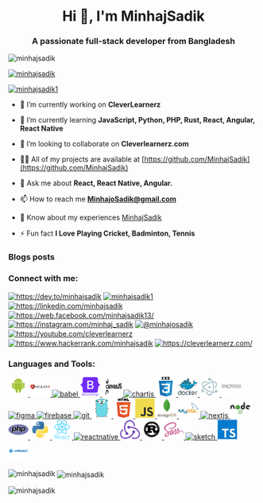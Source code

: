 <h1 align="center">Hi 👋, I'm MinhajSadik</h1>
<h3 align="center">A passionate full-stack developer from Bangladesh</h3>

<p align="left"> <img src="https://komarev.com/ghpvc/?username=minhajsadik&label=Profile%20views&color=0e75b6&style=flat" alt="minhajsadik" /> </p>

<p align="left"> <a href="https://github.com/ryo-ma/github-profile-trophy"><img src="https://github-profile-trophy.vercel.app/?username=minhajsadik" alt="minhajsadik" /></a> </p>

<p align="left"> <a href="https://twitter.com/minhajsadik1" target="blank"><img src="https://img.shields.io/twitter/follow/minhajsadik1?logo=twitter&style=for-the-badge" alt="minhajsadik1" /></a> </p>

- 🔭 I’m currently working on **CleverLearnerz**

- 🌱 I’m currently learning **JavaScript, Python, PHP, Rust, React, Angular, React Native**

- 👯 I’m looking to collaborate on **Cleverlearnerz.com**

- 👨‍💻 All of my projects are available at [https://github.com/MinhajSadik](https://github.com/MinhajSadik)

- 💬 Ask me about **React, React Native, Angular.**

- 📫 How to reach me **MinhajoSadik@gmail.com**

- 📄 Know about my experiences [MinhajSadik](MinhajSadik)

- ⚡ Fun fact **I Love Playing Cricket, Badminton, Tennis**

### Blogs posts
<!-- BLOG-POST-LIST:START -->
<!-- BLOG-POST-LIST:END -->

<h3 align="left">Connect with me:</h3>
<p align="left">
<a href="https://dev.to/https://dev.to/minhajsadik" target="blank"><img align="center" src="https://cdn.jsdelivr.net/npm/simple-icons@3.0.1/icons/dev-dot-to.svg" alt="https://dev.to/minhajsadik" height="30" width="40" /></a>
<a href="https://twitter.com/minhajsadik1" target="blank"><img align="center" src="https://cdn.jsdelivr.net/npm/simple-icons@3.0.1/icons/twitter.svg" alt="minhajsadik1" height="30" width="40" /></a>
<a href="https://linkedin.com/in/https://linkedin.com/minhajsadik" target="blank"><img align="center" src="https://cdn.jsdelivr.net/npm/simple-icons@3.0.1/icons/linkedin.svg" alt="https://linkedin.com/minhajsadik" height="30" width="40" /></a>
<a href="https://fb.com/https://web.facebook.com/minhajsadik13/" target="blank"><img align="center" src="https://cdn.jsdelivr.net/npm/simple-icons@3.0.1/icons/facebook.svg" alt="https://web.facebook.com/minhajsadik13/" height="30" width="40" /></a>
<a href="https://instagram.com/https://instagram.com/minhaj_sadik" target="blank"><img align="center" src="https://cdn.jsdelivr.net/npm/simple-icons@3.0.1/icons/instagram.svg" alt="https://instagram.com/minhaj_sadik" height="30" width="40" /></a>
<a href="https://medium.com/@minhajosadik" target="blank"><img align="center" src="https://cdn.jsdelivr.net/npm/simple-icons@3.0.1/icons/medium.svg" alt="@minhajosadik" height="30" width="40" /></a>
<a href="https://www.youtube.com/c/https://youtube.com/cleverlearnerz" target="blank"><img align="center" src="https://cdn.jsdelivr.net/npm/simple-icons@3.0.1/icons/youtube.svg" alt="https://youtube.com/cleverlearnerz" height="30" width="40" /></a>
<a href="https://www.hackerearth.com/https://www.hackerrank.com/minhajsadik" target="blank"><img align="center" src="https://cdn.jsdelivr.net/npm/simple-icons@3.0.1/icons/hackerearth.svg" alt="https://www.hackerrank.com/minhajsadik" height="30" width="40" /></a>
<a href="/https://cleverlearnerz.com/" target="blank"><img align="center" src="https://cdn.jsdelivr.net/npm/simple-icons@3.0.1/icons/rss.svg" alt="https://cleverlearnerz.com/" height="30" width="40" /></a>
</p>

<h3 align="left">Languages and Tools:</h3>
<p align="left"> <a href="https://developer.android.com" target="_blank"> <img src="https://raw.githubusercontent.com/devicons/devicon/master/icons/android/android-original-wordmark.svg" alt="android" width="40" height="40"/> </a> <a href="https://angular.io" target="_blank"> <img src="https://raw.githubusercontent.com/devicons/devicon/master/icons/angularjs/angularjs-original-wordmark.svg" alt="angularjs" width="40" height="40"/> </a> <a href="https://babeljs.io/" target="_blank"> <img src="https://www.vectorlogo.zone/logos/babeljs/babeljs-icon.svg" alt="babel" width="40" height="40"/> </a> <a href="https://getbootstrap.com" target="_blank"> <img src="https://raw.githubusercontent.com/devicons/devicon/master/icons/bootstrap/bootstrap-plain-wordmark.svg" alt="bootstrap" width="40" height="40"/> </a> <a href="https://canvasjs.com" target="_blank"> <img src="https://raw.githubusercontent.com/Hardik0307/Hardik0307/master/assets/canvasjs-charts.svg" alt="canvasjs" width="40" height="40"/> </a> <a href="https://www.chartjs.org" target="_blank"> <img src="https://www.chartjs.org/media/logo-title.svg" alt="chartjs" width="40" height="40"/> </a> <a href="https://www.w3schools.com/css/" target="_blank"> <img src="https://raw.githubusercontent.com/devicons/devicon/master/icons/css3/css3-original-wordmark.svg" alt="css3" width="40" height="40"/> </a> <a href="https://www.docker.com/" target="_blank"> <img src="https://raw.githubusercontent.com/devicons/devicon/master/icons/docker/docker-original-wordmark.svg" alt="docker" width="40" height="40"/> </a> <a href="https://www.electronjs.org" target="_blank"> <img src="https://raw.githubusercontent.com/devicons/devicon/master/icons/electron/electron-original.svg" alt="electron" width="40" height="40"/> </a> <a href="https://expressjs.com" target="_blank"> <img src="https://raw.githubusercontent.com/devicons/devicon/master/icons/express/express-original-wordmark.svg" alt="express" width="40" height="40"/> </a> <a href="https://www.figma.com/" target="_blank"> <img src="https://www.vectorlogo.zone/logos/figma/figma-icon.svg" alt="figma" width="40" height="40"/> </a> <a href="https://firebase.google.com/" target="_blank"> <img src="https://www.vectorlogo.zone/logos/firebase/firebase-icon.svg" alt="firebase" width="40" height="40"/> </a> <a href="https://git-scm.com/" target="_blank"> <img src="https://www.vectorlogo.zone/logos/git-scm/git-scm-icon.svg" alt="git" width="40" height="40"/> </a> <a href="https://golang.org" target="_blank"> <img src="https://raw.githubusercontent.com/devicons/devicon/master/icons/go/go-original.svg" alt="go" width="40" height="40"/> </a> <a href="https://www.w3.org/html/" target="_blank"> <img src="https://raw.githubusercontent.com/devicons/devicon/master/icons/html5/html5-original-wordmark.svg" alt="html5" width="40" height="40"/> </a> <a href="https://developer.mozilla.org/en-US/docs/Web/JavaScript" target="_blank"> <img src="https://raw.githubusercontent.com/devicons/devicon/master/icons/javascript/javascript-original.svg" alt="javascript" width="40" height="40"/> </a> <a href="https://www.mongodb.com/" target="_blank"> <img src="https://raw.githubusercontent.com/devicons/devicon/master/icons/mongodb/mongodb-original-wordmark.svg" alt="mongodb" width="40" height="40"/> </a> <a href="https://www.mysql.com/" target="_blank"> <img src="https://raw.githubusercontent.com/devicons/devicon/master/icons/mysql/mysql-original-wordmark.svg" alt="mysql" width="40" height="40"/> </a> <a href="https://nextjs.org/" target="_blank"> <img src="https://cdn.worldvectorlogo.com/logos/nextjs-3.svg" alt="nextjs" width="40" height="40"/> </a> <a href="https://nodejs.org" target="_blank"> <img src="https://raw.githubusercontent.com/devicons/devicon/master/icons/nodejs/nodejs-original-wordmark.svg" alt="nodejs" width="40" height="40"/> </a> <a href="https://www.php.net" target="_blank"> <img src="https://raw.githubusercontent.com/devicons/devicon/master/icons/php/php-original.svg" alt="php" width="40" height="40"/> </a> <a href="https://www.python.org" target="_blank"> <img src="https://raw.githubusercontent.com/devicons/devicon/master/icons/python/python-original.svg" alt="python" width="40" height="40"/> </a> <a href="https://reactjs.org/" target="_blank"> <img src="https://raw.githubusercontent.com/devicons/devicon/master/icons/react/react-original-wordmark.svg" alt="react" width="40" height="40"/> </a> <a href="https://reactnative.dev/" target="_blank"> <img src="https://reactnative.dev/img/header_logo.svg" alt="reactnative" width="40" height="40"/> </a> <a href="https://redux.js.org" target="_blank"> <img src="https://raw.githubusercontent.com/devicons/devicon/master/icons/redux/redux-original.svg" alt="redux" width="40" height="40"/> </a> <a href="https://www.rust-lang.org" target="_blank"> <img src="https://raw.githubusercontent.com/devicons/devicon/master/icons/rust/rust-plain.svg" alt="rust" width="40" height="40"/> </a> <a href="https://sass-lang.com" target="_blank"> <img src="https://raw.githubusercontent.com/devicons/devicon/master/icons/sass/sass-original.svg" alt="sass" width="40" height="40"/> </a> <a href="https://www.sketch.com/" target="_blank"> <img src="https://www.vectorlogo.zone/logos/sketchapp/sketchapp-icon.svg" alt="sketch" width="40" height="40"/> </a> <a href="https://www.typescriptlang.org/" target="_blank"> <img src="https://raw.githubusercontent.com/devicons/devicon/master/icons/typescript/typescript-original.svg" alt="typescript" width="40" height="40"/> </a> <a href="https://webpack.js.org" target="_blank"> <img src="https://raw.githubusercontent.com/devicons/devicon/d00d0969292a6569d45b06d3f350f463a0107b0d/icons/webpack/webpack-original-wordmark.svg" alt="webpack" width="40" height="40"/> </a> </p>

<p><img align="left" src="https://github-readme-stats.vercel.app/api/top-langs?username=minhajsadik&show_icons=true&locale=en&layout=compact" alt="minhajsadik" /></p>

<p>&nbsp;<img align="center" src="https://github-readme-stats.vercel.app/api?username=minhajsadik&show_icons=true&locale=en" alt="minhajsadik" /></p>

<p><img align="center" src="https://github-readme-streak-stats.herokuapp.com/?user=minhajsadik&" alt="minhajsadik" /></p>
